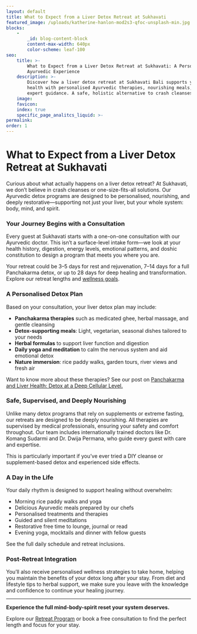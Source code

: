 ```yaml
---
layout: default
title: What to Expect from a Liver Detox Retreat at Sukhavati
featured_image: /uploads/katherine-hanlon-mod2s3-qfoc-unsplash-min.jpg
blocks:
    -
        _id: blog-content-block
        content-max-width: 640px
        color-scheme: leaf-100
seo:
    title: >-
        What to Expect from a Liver Detox Retreat at Sukhavati: A Personalised
        Ayurvedic Experience
    description: >-
        Discover how a liver detox retreat at Sukhavati Bali supports your
        health with personalised Ayurvedic therapies, nourishing meals, and
        expert guidance. A safe, holistic alternative to crash cleanses.
    image:
    favicon:
    index: true
    specific_page_analitcs_liquid: >-
permalink:
order: 1
---
```

# What to Expect from a Liver Detox Retreat at Sukhavati

Curious about what actually happens on a liver detox retreat? At Sukhavati, we don’t believe in crash cleanses or one-size-fits-all solutions. Our Ayurvedic detox programs are designed to be personalised, nourishing, and deeply restorative—supporting not just your liver, but your whole system: body, mind, and spirit.

### Your Journey Begins with a Consultation

Every guest at Sukhavati starts with a one-on-one consultation with our Ayurvedic doctor. This isn’t a surface-level intake form—we look at your health history, digestion, energy levels, emotional patterns, and doshic constitution to design a program that meets you where you are.

Your retreat could be 3–5 days for rest and rejuvenation, 7–14 days for a full Panchakarma detox, or up to 28 days for deep healing and transformation. Explore our retreat lengths and [wellness goals](/your-retreat-experience.html).

### A Personalised Detox Plan

Based on your consultation, your liver detox plan may include:

* **Panchakarma therapies** such as medicated ghee, herbal massage, and gentle cleansing
* **Detox-supporting meals**: Light, vegetarian, seasonal dishes tailored to your needs
* **Herbal formulas** to support liver function and digestion
* **Daily yoga and meditation** to calm the nervous system and aid emotional detox
* **Nature immersion**: rice paddy walks, garden tours, river views and fresh air

Want to know more about these therapies? See our post on [Panchakarma and Liver Health: Detox at a Deep Cellular Level.](https://able-javelin.cloudvent.net/panchakarma-and-liver-health-detox-at-a-deep-cellular-level)

### Safe, Supervised, and Deeply Nourishing

Unlike many detox programs that rely on supplements or extreme fasting, our retreats are designed to be deeply nourishing. All therapies are supervised by medical professionals, ensuring your safety and comfort throughout. Our team includes internationally trained doctors like Dr. Komang Sudarmi and Dr. Dwija Permana, who guide every guest with care and expertise.

This is particularly important if you’ve ever tried a DIY cleanse or supplement-based detox and experienced side effects.

### A Day in the Life

Your daily rhythm is designed to support healing without overwhelm:

* Morning rice paddy walks and yoga
* Delicious Ayurvedic meals prepared by our chefs
* Personalised treatments and therapies
* Guided and silent meditations
* Restorative free time to lounge, journal or read
* Evening yoga, mocktails and dinner with fellow guests

See the full daily schedule and retreat inclusions.

### Post-Retreat Integration

You’ll also receive personalised wellness strategies to take home, helping you maintain the benefits of your detox long after your stay. From diet and lifestyle tips to herbal support, we make sure you leave with the knowledge and confidence to continue your healing journey.

---

**Experience the full mind-body-spirit reset your system deserves.**

Explore our [Retreat Program](/ayurvedic-wellness-retreat.html "Ayurvedic Retreat Program") or book a free consultation to find the perfect length and focus for your stay.